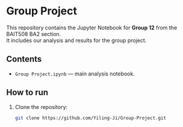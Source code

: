 # Group Project
This repository contains the Jupyter Notebook for **Group 12** from the BAIT508 BA2 section.  
It includes our analysis and results for the group project.

## Contents
- `Group Project.ipynb` — main analysis notebook.

## How to run
1. Clone the repository:
   ```bash
   git clone https://github.com/Yiling-Ji/Group-Project.git
